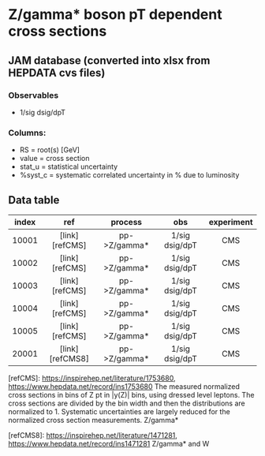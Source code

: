 # Z/gamma* boson pT dependent cross sections


## JAM database (converted into xlsx from HEPDATA cvs files)


### Observables

* 1/sig dsig/dpT

### Columns:
- RS    = root(s) [GeV]  
- value = cross section
- stat_u  = statistical uncertainty
- %syst_c  = systematic correlated uncertainty in % due to luminosity

## Data table

| index | ref              | process        | obs             | experiment    |  
| :--:  | :--:             | :--:           | :--:            | :--:          |  
| 10001 | [link][refCMS]   | pp->Z/gamma*   | 1/sig dsig/dpT  | CMS           |  
| 10002 | [link][refCMS]   | pp->Z/gamma*   | 1/sig dsig/dpT  | CMS           |  
| 10003 | [link][refCMS]   | pp->Z/gamma*   | 1/sig dsig/dpT  | CMS           |  
| 10004 | [link][refCMS]   | pp->Z/gamma*   | 1/sig dsig/dpT  | CMS           |  
| 10005 | [link][refCMS]   | pp->Z/gamma*   | 1/sig dsig/dpT  | CMS           |  
| 20001 | [link][refCMS8]  | pp->Z/gamma*   | 1/sig dsig/dpT  | CMS           |  

[refCMS]: https://inspirehep.net/literature/1753680, https://www.hepdata.net/record/ins1753680
The measured normalized cross sections in bins of Z pt in |y(Z)| bins, using dressed level leptons. The cross sections are divided by the bin width and then the distributions are normalized to 1. Systematic uncertainties are largely reduced for the normalized cross section measurements.
Z/gamma*

[refCMS8]: https://inspirehep.net/literature/1471281, https://www.hepdata.net/record/ins1471281
Z/gamma* and W






